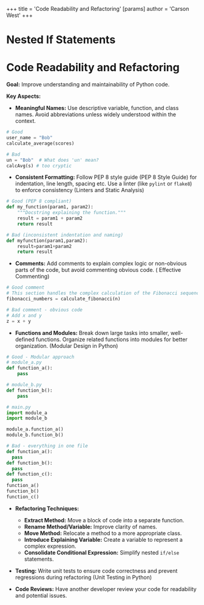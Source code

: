 +++
 title = 'Code Readability and Refactoring'
[params]
	author = 'Carson West'
+++
# Nested If Statements
# Code Readability and Refactoring 
**Goal:**  Improve understanding and maintainability of Python code.

**Key Aspects:**

* **Meaningful Names:** Use descriptive variable, function, and class names. Avoid abbreviations unless widely understood within the context.

```python
# Good
user_name = "Bob"
calculate_average(scores)

# Bad
un = "Bob"  # What does 'un' mean?
calcAvg(s) # too cryptic
```

* **Consistent Formatting:**  Follow PEP 8 style guide (PEP 8 Style Guide) for indentation, line length, spacing etc.  Use a linter (like `pylint` or `flake8`) to enforce consistency (Linters and Static Analysis)

```python
# Good (PEP 8 compliant)
def my_function(param1, param2):
    """Docstring explaining the function."""
    result = param1 + param2
    return result

# Bad (inconsistent indentation and naming)
def myfunction(param1,param2):
    result=param1+param2
    return result

```

* **Comments:** Add comments to explain complex logic or non-obvious parts of the code, but avoid commenting obvious code.  ( Effective Commenting)

```python
# Good comment
# This section handles the complex calculation of the Fibonacci sequence
fibonacci_numbers = calculate_fibonacci(n)

# Bad comment - obvious code
# Add x and y
z = x + y 
```

* **Functions and Modules:** Break down large tasks into smaller, well-defined functions. Organize related functions into modules for better organization. (Modular Design in Python)

```python
# Good - Modular approach
# module_a.py
def function_a():
    pass

# module_b.py
def function_b():
    pass

# main.py
import module_a
import module_b

module_a.function_a()
module_b.function_b()

# Bad - everything in one file
def function_a():
  pass
def function_b():
  pass
def function_c():
  pass
function_a()
function_b()
function_c()
```

* **Refactoring Techniques:**
    * **Extract Method:** Move a block of code into a separate function.
    * **Rename Method/Variable:** Improve clarity of names.
    * **Move Method:** Relocate a method to a more appropriate class.
    * **Introduce Explaining Variable:** Create a variable to represent a complex expression.
    * **Consolidate Conditional Expression:** Simplify nested `if/else` statements.


* **Testing:** Write unit tests to ensure code correctness and prevent regressions during refactoring (Unit Testing in Python)


* **Code Reviews:**  Have another developer review your code for readability and potential issues.


